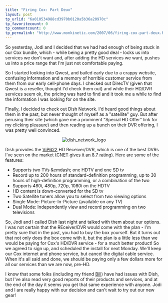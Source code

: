 ```yaml
---
title: "Firing Cox: Part Deux"
layout: post
tp_urlid: "6a010534988cd3970b0120a5b36a20970c"
tp_favoritecount: 0
tp_commentcount: 0
tp_permalink: "http://www.monkinetic.com/2007/06/firing-cox-part-deux.html"
---
```

So yesterday, Jodi and I decided that we had had enough of being stuck in our Cox bundle, which - while being a pretty good deal - locks us into services we don't want and, after adding the HD services we want, pushes us into a price range that I'm just not comfortable paying.

So I started looking into Qwest, and bailed early due to a crappy website, confusing information and a memory of horrible customer service from them from our early cell-phone days. I checked out DirecTV (given that Qwest is a reseller, thought I'd check them out) and while their HD/DVR services seem ok, the pricing was hard to find and it took me a while to find the information I was looking for on the site.

Finally, I decided to check out Dish Network. I'd heard good things about them in the past, but never thought of myself as a "satellite" guy. But after perusing their site (which gave me a prominent "Special HD Offer" link for my clicking pleasure) and then reading up a bunch on their DVR offering, I was pretty well convinced.

<p style="text-align:center;"><img  alt="dish_network_logo" class="at-xid-6a010534988cd3970b0120a5b36a2c970c " src="http://steveivy.typepad.com/.a/6a010534988cd3970b0120a5b36a2c970c-pi" /></p>

Dish provides the [ViP622](http://www.dishnetwork.com/content/our_products/dish_hd/receivers/vip622dvr/index.shtml) HD Receiver/DVR, which is one of the best DVRs I've seen on the market ([CNET gives it an 8.7 rating](http://reviews.cnet.com/digital-video-recorders-dvrs/dish-network-hd-dvr/4505-6474_7-31778299.html?tag=prod.txt.1)). Here are some of the features:

 * Supports two TVs &emdash; one HDTV and one SD tv
 * Record up to 200 hours of standard-definition programming, up to 30 hours of high-definition programming, or a combination of the two
 * Supports 480i, 480p, 720p, 1080i on the HDTV
 * HD content is down-converted for the SD tv
 * Two Satellite tuners allow you to select from two viewing options
  * Single Mode: Picture-In-Picture (available on any TV)
  * Dual Mode: Independently view and record programming on two televisions

So, Jodi and I called Dish last night and talked with them about our options. I was not certain that the REceiver/DVR would come with the plan - I'm pretty sure that in the past, you had to buy the box yourself. But it turns out that not only does the box come with it, but the plan is a little less than we would be paying for Cox's HD/DVR service - for a much better product! So we agreed to sign up, and scheduled the install for next Monday. We'll keep our Cox internet and phone service, but cancel the digital cable service. When it's all said and done, we should be paying only a few dollars more for all our services than we are now, pre-HD.

I know that some folks (including my friend [Bill](http://bbrown.info/2003/07/17/dish-network-sucks-ass-2.aspx)) have had issues with Dish, but I've also read very good reports of their products and services, and at the end of the day it seems you get that same experience with anyone. Jodi and I are really happy with our decision and can't wait to try out our new gear!
